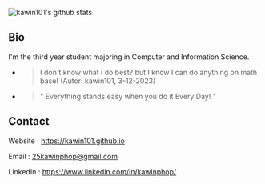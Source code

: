 ![kawin101's github stats](https://github-readme-stats.vercel.app/api?username=kawin101&show_icons=true)
## Bio
I'm the third year student majoring in Computer and Information Science. 
* > I don't know what i do best? but I know I can do anything on math base! (Autor: kawin101, 3-12-2023)
* > " Everything stands easy when you do it Every Day! "

## Contact

Website : https://kawin101.github.io

Email : 25kawinphop@gmail.com

LinkedIn : https://www.linkedin.com/in/kawinphop/
